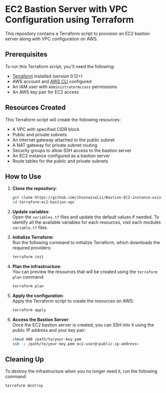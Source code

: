 # EC2 Bastion Server with VPC Configuration using Terraform
This repository contains a Terraform script to provision an EC2 bastion server along with VPC configuration on AWS.

## Prerequisites
To run this Terraform script, you'll need the following:

- [Terraform](https://developer.hashicorp.com/terraform/install) installed (version 0.12+)
- AWS account and [AWS CLI](https://aws.amazon.com/cli/) configured
- An IAM user with `AdministratorAccess` permissions
- An AWS key pair for EC2 access

## Resources Created

This Terraform script will create the following resources:

- A VPC with specified CIDR block
- Public and private subnets
- An internet gateway attached to the public subnet
- A NAT gateway for private subnet routing
- Security groups to allow SSH access to the bastion server
- An EC2 instance configured as a bastion server
- Route tables for the public and private subnets

## How to Use

1. **Clone the repository**:

   ```bash
   git clone https://github.com/ihusnainalii/Bastion-EC2-instance-using-Terraform.git
   cd terraform-ec2-bastion-vpc
   ```

2. **Update variables**:\
  Open the `variables.tf` files and update the default values if needed.
  To identify all the available variables for each resources, visit each modules `variable.tf` files.

3. **Initialize Terraform**:\
  Run the following command to initialize Terraform, which downloads the required providers:

    ```bash
    terraform init
    ```

4. **Plan the infrastructure**:\
  You can preview the resources that will be created using the `terraform plan` command:

    ```bash
    terraform plan
    ```

5. **Apply the configuration**:\
  Apply the Terraform script to create the resources on AWS:

    ```bash
    terraform apply
    ```

6. **Access the Bastion Server**:\
  Once the EC2 bastion server is created, you can SSH into it using the public IP address and your key pair:

    ```bash
    chmod 400 /path/to/your-key.pem
    ssh -i /path/to/your-key.pem ec2-user@<public-ip-address>
    ```

## Cleaning Up

To destroy the infrastructure when you no longer need it, run the following command:

  ```bash
  terraform destroy
  ```
